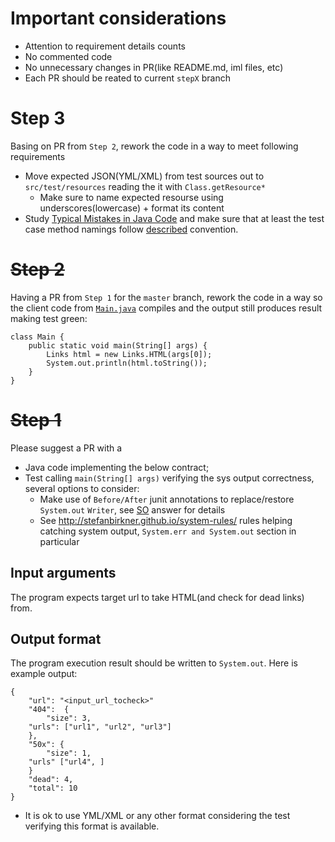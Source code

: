 # Important considerations
* Attention to requirement details counts
* No commented code
* No unnecessary changes in PR(like README.md, iml files, etc)
* Each PR should be reated to current `stepX` branch

# Step 3
Basing on PR from `Step 2`, rework the code in a way to meet following requirements
* Move expected JSON(YML/XML) from test sources out to `src/test/resources` reading the it with `Class.getResource*`
  * Make sure to name expected resourse using underscores(lowercase) + format its content
* Study [Typical Mistakes in Java Code](https://www.yegor256.com/2014/04/27/typical-mistakes-in-java-code.html) and make sure that at least the test case method namings follow [described](https://www.yegor256.com/2014/04/27/typical-mistakes-in-java-code.html#test-method-names) convention.


# ~~Step 2~~
Having a PR from `Step 1` for the `master` branch, rework the code in a way so the client code from [`Main.java`](https://github.com/ekondrashev/java-dead-links/blob/step2/src/main/java/Main.java) compiles and the output still produces result making test green:
```
class Main {
    public static void main(String[] args) {
        Links html = new Links.HTML(args[0]);
        System.out.println(html.toString());
    }
}
```

# ~~Step 1~~
Please suggest a PR with a
* Java code implementing the below contract;
* Test calling `main(String[] args)` verifying the sys output correctness, several options to consider:
  * Make use of `Before/After` junit annotations to replace/restore `System.out` `Writer`, see [SO](https://stackoverflow.com/a/1119559) answer for details
  * See http://stefanbirkner.github.io/system-rules/ rules helping catching system output, `System.err and System.out` section in particular


## Input arguments
The program expects target url to take HTML(and check for dead links) from.

## Output format
The program execution result should be written to `System.out`. Here is example output:

```
{
    "url": "<input_url_tocheck>"
    "404":  {
        "size": 3,
	"urls": ["url1", "url2", "url3"]
    },
    "50x": {
        "size": 1,
	"urls" ["url4", ]
    }
    "dead": 4,
    "total": 10
}
```

* It is ok to use YML/XML or any other format considering the test verifying this format is available.
